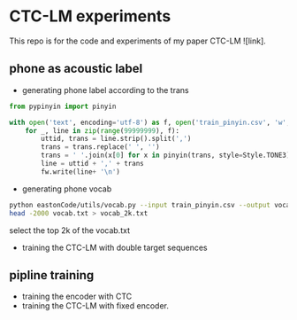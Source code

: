 # CTC-LM experiments
This repo is for the code and experiments of my paper CTC-LM ![link].



## phone as acoustic label
- generating phone label according to the trans
```python
from pypinyin import pinyin

with open('text', encoding='utf-8') as f, open('train_pinyin.csv', 'w', encoding='utf-8') as fw:
    for _, line in zip(range(99999999), f):
        uttid, trans = line.strip().split(',')
        trans = trans.replace(' ', '')
        trans = ' '.join(x[0] for x in pinyin(trans, style=Style.TONE3))
        line = uttid + ',' + trans
        fw.write(line+ '\n')
```

- generating phone vocab
```bash
python eastonCode/utils/vocab.py --input train_pinyin.csv --output vocab.txt
head -2000 vocab.txt > vocab_2k.txt
```
select the top 2k of the vocab.txt

- training the CTC-LM with double target sequences

## pipline training
- training the encoder with CTC
- training the CTC-LM with fixed encoder.
